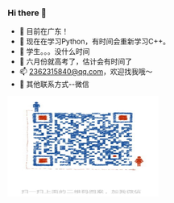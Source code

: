 ### Hi there 👋

<!--
**zenzx/zenzx** is a ✨ _special_ ✨ repository because its `README.md` (this file) appears on your GitHub profile.
-->

- 🔭 目前在广东！
- 🌱 现在在学习Python，有时间会重新学习C++。
- 👯 学生。。。没什么时间
- 🤔 六月份就高考了，估计会有时间了
- 📫 2362315840@qq.com，欢迎找我哦～
- 📱 其他联系方式--微信
<img src="./wechat_page.jpeg" width = "300" height = "200" alt="微信二维码" />
